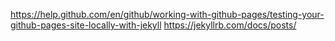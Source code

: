 https://help.github.com/en/github/working-with-github-pages/testing-your-github-pages-site-locally-with-jekyll
https://jekyllrb.com/docs/posts/

